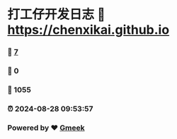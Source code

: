 # 打工仔开发日志 :link: https://chenxikai.github.io 
### :page_facing_up: [7](https://chenxikai.github.io/tag.html) 
### :speech_balloon: 0 
### :hibiscus: 1055 
### :alarm_clock: 2024-08-28 09:53:57 
### Powered by :heart: [Gmeek](https://github.com/Meekdai/Gmeek)
